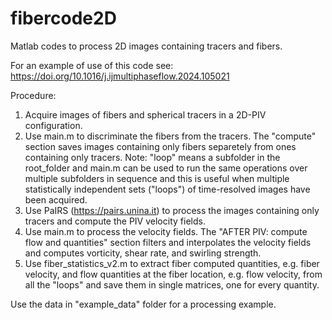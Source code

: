 # fibercode2D
Matlab codes to process 2D images containing tracers and fibers.

For an example of use of this code see: https://doi.org/10.1016/j.ijmultiphaseflow.2024.105021

Procedure:
1. Acquire images of fibers and spherical tracers in a 2D-PIV configuration.
2. Use main.m to discriminate the fibers from the tracers. The "compute" section saves images containing only fibers separetely from ones containing only tracers. Note: "loop" means a subfolder in the root_folder and main.m can be used to run the same operations over multiple subfolders in sequence and this is useful when multiple statistically independent sets ("loops") of time-resolved images have been acquired. 
3. Use PaIRS (https://pairs.unina.it) to process the images containing only tracers and compute the PIV velocity fields.
4. Use main.m to process the velocity fields. The "AFTER PIV: compute flow and quantities" section filters and interpolates the velocity fields and computes vorticity, shear rate, and swirling strength.
5. Use fiber_statistics_v2.m to extract fiber computed quantities, e.g. fiber velocity, and flow quantities at the fiber location, e.g. flow velocity, from all the "loops" and save them in single matrices, one for every quantity.

Use the data in "example_data" folder for a processing example.
